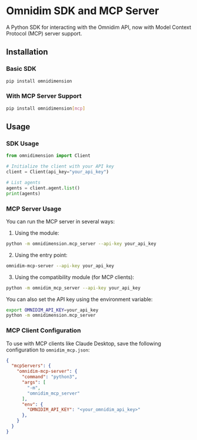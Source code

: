 # Omnidim SDK and MCP Server

A Python SDK for interacting with the Omnidim API, now with Model Context Protocol (MCP) server support.

## Installation

### Basic SDK

```bash
pip install omnidimension
```

### With MCP Server Support

```bash
pip install omnidimension[mcp]
```

## Usage

### SDK Usage

```python
from omnidimension import Client

# Initialize the client with your API key
client = Client(api_key="your_api_key")

# List agents
agents = client.agent.list()
print(agents)
```

### MCP Server Usage

You can run the MCP server in several ways:

1. Using the module:

```bash
python -m omnidimension.mcp_server --api-key your_api_key
```

2. Using the entry point:

```bash
omnidim-mcp-server --api-key your_api_key
```

3. Using the compatibility module (for MCP clients):

```bash
python -m omnidim_mcp_server --api-key your_api_key
```

You can also set the API key using the environment variable:

```bash
export OMNIDIM_API_KEY=your_api_key
python -m omnidimension.mcp_server
```

### MCP Client Configuration

To use with MCP clients like Claude Desktop, save the following configuration to `omnidim_mcp.json`:

```json
{
  "mcpServers": {
    "omnidim-mcp-server": {
      "command": "python3",
      "args": [
        "-m",
        "omnidim_mcp_server"
      ],
      "env": {
        "OMNIDIM_API_KEY": "<your_omnidim_api_key>"
      },
    }
  }
}
```